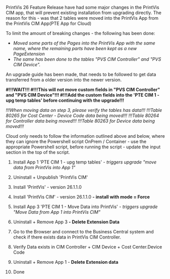 PrintVis 26 Feature Release have had some major changes in the PrintVis CIM app, that will prevent existing installation from upgrading directly.
The reason for this - was that 2 tables were moved into the PrintVis App from the PrintVis CIM App(PTE App for Cloud)

To limit the amount of breaking changes - the following has been done:
- *Moved some parts of the Pages into the PrintVis App with the same name, where the remaining parts have been kept as a new PageExtension*
- *The same has been done to the tables "PVS CIM Controller" and "PVS CIM Device".*
  
An upgrade guide has been made, that needs to be followed to get data transferred from a older version into the newer version.

**#!!!WAIT!!!
#!!!This will not move custom fields in "PVS CIM Controller" and "PVS CIM Device"!!!
#!!!Add the custom fields into the 'PTE CIM 1 - upg temp tables' before continuing with the upgrade!!!**

*!!!When moving data on step 3, please verify the tables has data!!!*
*!!!Table 80265 for Cost Center - Device Code data being moved!!!*
*!!!Table 80264 for Controller data being moved!!!*
*!!!Table 80263 for Device data being moved!!!*

Cloud only needs to follow the information outlined above and below, where they can ignore the Powershell script
OnPrem / Container - use the appropriate Powershell script, before running the script - update the input section in the top of the script. 

1. Install App 1 'PTE CIM 1 - upg temp tables'
*- triggers upgrade "move data from PrintVis into App 1"*

2. Uninstall + Unpublish 'PrintVis CIM'

3. Install 'PrintVis' - version 26.1.1.0
4. Install 'PrintVis CIM' - version 26.1.1.0
**- install with mode = Force**

5. Install App 3 'PTE CIM 1 - Move Data into PrintVis'
*- triggers upgrade "Move Data from App 1 into PrintVis CIM"*
6. Uninstall + Remove App 3 
**- Delete Extension Data**

7. Go to the Browser and connect to the Business Central system and check if there exists data in PrintVis CIM Controller.
8. Verify Data exists in CIM Controller + CIM Device + Cost Center.Device Code
9. Uninstall + Remove App 1 - **Delete Extension data** 

10. Done
